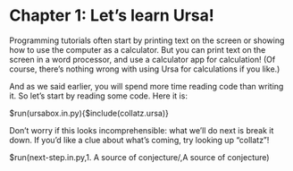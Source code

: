 # Chapter 1: Let’s learn Ursa!

Programming tutorials often start by printing text on the screen or showing how to use the computer as a calculator. But you can print text on the screen in a word processor, and use a calculator app for calculation! (Of course, there’s nothing wrong with using Ursa for calculations if you like.)

And as we said earlier, you will spend more time reading code than writing it. So let’s start by reading some code. Here it is:

$run(ursabox.in.py){$include(collatz.ursa)}

Don’t worry if this looks incomprehensible: what we’ll do next is break it down. If you’d like a clue about what’s coming, try looking up “collatz”!

$run(next-step.in.py,1. A source of conjecture/,A source of conjecture)